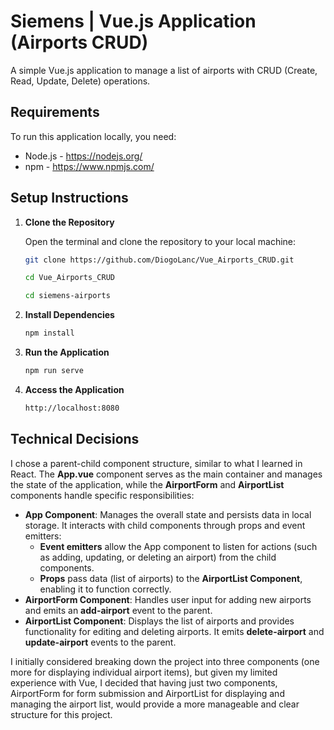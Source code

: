 # Siemens | Vue.js Application (Airports CRUD)

A simple Vue.js application to manage a list of airports with CRUD (Create, Read, Update, Delete) operations.

## Requirements

To run this application locally, you need:

- Node.js - https://nodejs.org/ 
- npm - https://www.npmjs.com/

## Setup Instructions

1. **Clone the Repository**

   Open the terminal and clone the repository to your local machine:
   ```bash
   git clone https://github.com/DiogoLanc/Vue_Airports_CRUD.git
   
   cd Vue_Airports_CRUD
   
   cd siemens-airports

2. **Install Dependencies**
   ```bash
   npm install

3. **Run the Application**
   ```bash
   npm run serve

4. **Access the Application**
   ```bash
   http://localhost:8080

## Technical Decisions

I chose a parent-child component structure, similar to what I learned in React. The **App.vue** component serves as the main container and manages the state of the application, while the **AirportForm** and **AirportList** components handle specific responsibilities:

- **App Component**: Manages the overall state and persists data in local storage. It interacts with child components through props and event emitters:
     - **Event emitters** allow the App component to listen for actions (such as adding, updating, or deleting an airport) from the child components.
     - **Props** pass data (list of airports) to the **AirportList Component**, enabling it to function correctly.
- **AirportForm Component**: Handles user input for adding new airports and emits an **add-airport** event to the parent.
- **AirportList Component**: Displays the list of airports and provides functionality for editing and deleting airports. It emits **delete-airport** and **update-airport** events to the parent.

I initially considered breaking down the project into three components (one more for displaying individual airport items), but given my limited experience with Vue, I decided that having just two components, AirportForm for form submission and AirportList for displaying and managing the airport list, would provide a more manageable and clear structure for this project.
